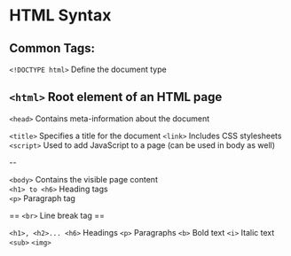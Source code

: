 
# HTML Syntax


## Common Tags:

`<!DOCTYPE html>` Define the document type  

`<html>` Root element of an HTML page  
--

`<head>` Contains meta-information about the document  

`<title>`  Specifies a title for the document
`<link>`   Includes CSS stylesheets
`<script>` Used to add JavaScript to a page (can be used in body as well)

--

`<body>` Contains the visible page content  
`<h1> to <h6>` Heading tags  
`<p>` Paragraph tag  

== `<br>` Line break tag ==

`<h1>, <h2>... <h6>` Headings 
`<p>`                Paragraphs
`<b>`                Bold text
`<i>`                Italic text
`<sub>`
`<img>`

